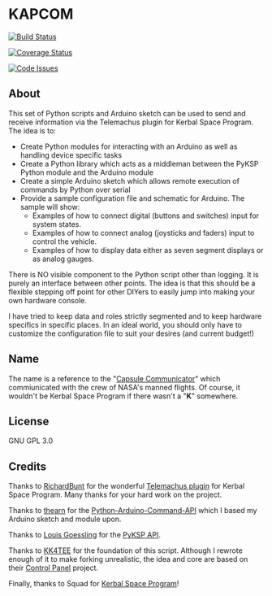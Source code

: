 KAPCOM
=============

[![Build Status](https://travis-ci.org/lawnmowerlatte/KAPCOM.svg)](https://travis-ci.org/lawnmowerlatte/KAPCOM)

[![Coverage Status](https://coveralls.io/repos/lawnmowerlatte/KAPCOM/badge.svg)](https://coveralls.io/r/lawnmowerlatte/KAPCOM)

[![Code Issues](http://www.quantifiedcode.com/api/v1/project/00317bdaff814223a6f33d28f1e37479/badge.svg)](http://www.quantifiedcode.com/app/project/00317bdaff814223a6f33d28f1e37479)

About
---------
This set of Python scripts and Arduino sketch can be used to send and receive information via the Telemachus plugin for Kerbal Space Program. The idea is to:

* Create Python modules for interacting with an Arduino as well as handling device specific tasks
* Create a Python library which acts as a middleman between the PyKSP Python module and the Arduino module
* Create a simple Arduino sketch which allows remote execution of commands by Python over serial
* Provide a sample configuration file and schematic for Arduino. The sample will show:
	* Examples of how to connect digital (buttons and switches) input for system states.
	* Examples of how to connect analog (joysticks and faders) input to control the vehicle.
	* Examples of how to display data either as seven segment displays or as analog gauges.

There is NO visible component to the Python script other than logging. It is purely an interface between other points. The idea is that this should be a flexible stepping off point for other DIYers to easily jump into making your own hardware console.

I have tried to keep data and roles strictly segmented and to keep hardware specifics in specific places. In an ideal world, you should only have to customize the configuration file to suit your desires (and current budget!)

Name
---------
The name is a reference to the "[Capsule Communicator](http://en.wikipedia.org/wiki/Flight_controller#Capsule_Communicator_.28CAPCOM.29)" which commiunicated with the crew of NASA's manned flights. Of course, it wouldn't be Kerbal Space Program if there wasn't a "**K**" somewhere.

License
----------
GNU GPL 3.0

Credits
----------
Thanks to [RichardBunt](https://github.com/richardbunt) for the wonderful [Telemachus plugin](http://forum.kerbalspaceprogram.com/threads/24594) for Kerbal Space Program. Many thanks for your hard work on the project.

Thanks to [thearn](https://github.com/thearn) for the [Python-Arduino-Command-API](https://github.com/thearn/Python-Arduino-Command-API) which I based my Arduino sketch and module upon.

Thanks to [Louis Goessling](https://github.com/602p) for the [PyKSP API](https://github.com/602p/pyksp).

Thanks to [KK4TEE](https://github.com/KK4TEE) for the foundation of this script. Although I rewrote enough of it to make forking unrealistic, the idea and core are based on their [Control Panel](https://github.com/KK4TEE/Control-Panel) project.

Finally, thanks to Squad for [Kerbal Space Program](https://kerbalspaceprogram.com)!